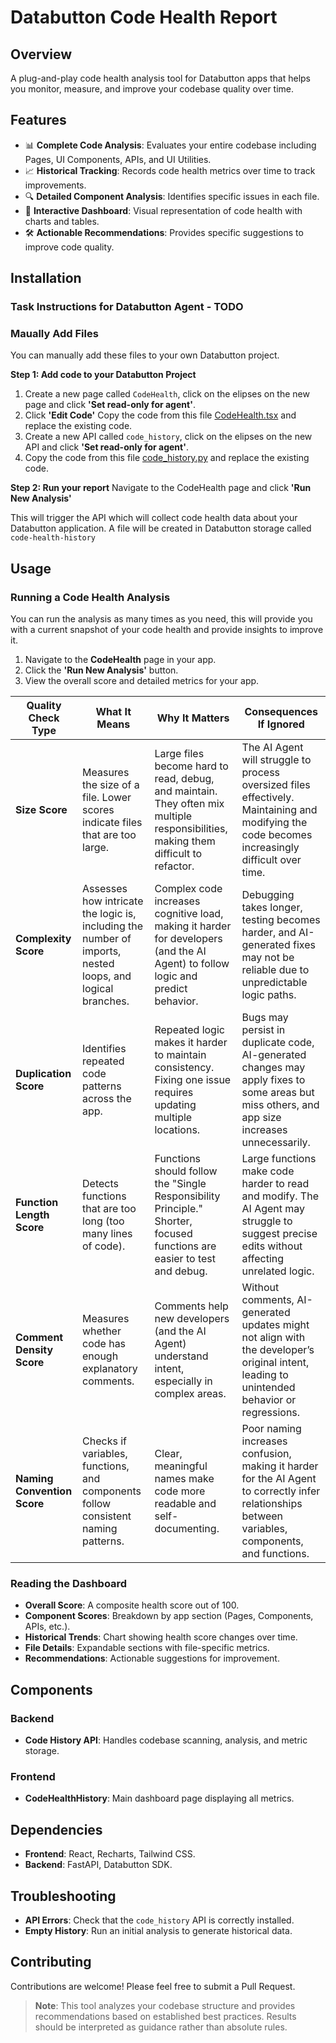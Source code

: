 # Databutton Code Health Report

## Overview
A plug-and-play code health analysis tool for Databutton apps that helps you monitor, measure, and improve your codebase quality over time.

## Features
- 📊 **Complete Code Analysis**: Evaluates your entire codebase including Pages, UI Components, APIs, and UI Utilities.
- 📈 **Historical Tracking**: Records code health metrics over time to track improvements.
- 🔍 **Detailed Component Analysis**: Identifies specific issues in each file.
- 📱 **Interactive Dashboard**: Visual representation of code health with charts and tables.
- 🛠️ **Actionable Recommendations**: Provides specific suggestions to improve code quality.

## Installation

### Task Instructions for Databutton Agent - TODO

### Maually Add Files
You can manually add these files to your own Databutton project. 

**Step 1: Add code to your Databutton Project**
1. Create a new page called `CodeHealth`, click on the elipses on the new page and click **'Set read-only for agent'**.
2. Click **'Edit Code'** Copy the code from this file [CodeHealth.tsx](https://github.com/ElleNealAI/databutton-code-health-report/blob/main/ui/pages/CodeHealth.tsx) and replace the existing code.
3. Create a new API called `code_history`, click on the elipses on the new API and click **'Set read-only for agent'**.
4. Copy the code from this file [code_history.py](https://github.com/ElleNealAI/databutton-code-health-report/blob/main/backend/code_history.py) and replace the existing code.

**Step 2: Run your report**
Navigate to the CodeHealth page and click **'Run New Analysis'**

This will trigger the API which will collect code health data about your Databutton application. A file will be created in Databutton storage called `code-health-history`

## Usage

### Running a Code Health Analysis
You can run the analysis as many times as you need, this will provide you with a current snapshot of your code health and provide insights to improve it.

1. Navigate to the **CodeHealth** page in your app.
2. Click the **'Run New Analysis'** button.
3. View the overall score and detailed metrics for your app.

| Quality Check Type      | What It Means | Why It Matters | Consequences If Ignored |
|------------------------|--------------|---------------|-------------------------|
| **Size Score** | Measures the size of a file. Lower scores indicate files that are too large. | Large files become hard to read, debug, and maintain. They often mix multiple responsibilities, making them difficult to refactor. | The AI Agent will struggle to process oversized files effectively. Maintaining and modifying the code becomes increasingly difficult over time. |
| **Complexity Score** | Assesses how intricate the logic is, including the number of imports, nested loops, and logical branches. | Complex code increases cognitive load, making it harder for developers (and the AI Agent) to follow logic and predict behavior. | Debugging takes longer, testing becomes harder, and AI-generated fixes may not be reliable due to unpredictable logic paths. |
| **Duplication Score** | Identifies repeated code patterns across the app. | Repeated logic makes it harder to maintain consistency. Fixing one issue requires updating multiple locations. | Bugs may persist in duplicate code, AI-generated changes may apply fixes to some areas but miss others, and app size increases unnecessarily. |
| **Function Length Score** | Detects functions that are too long (too many lines of code). | Functions should follow the "Single Responsibility Principle." Shorter, focused functions are easier to test and debug. | Large functions make code harder to read and modify. The AI Agent may struggle to suggest precise edits without affecting unrelated logic. |
| **Comment Density Score** | Measures whether code has enough explanatory comments. | Comments help new developers (and the AI Agent) understand intent, especially in complex areas. | Without comments, AI-generated updates might not align with the developer’s original intent, leading to unintended behavior or regressions. |
| **Naming Convention Score** | Checks if variables, functions, and components follow consistent naming patterns. | Clear, meaningful names make code more readable and self-documenting. | Poor naming increases confusion, making it harder for the AI Agent to correctly infer relationships between variables, components, and functions. |


### Reading the Dashboard
- **Overall Score**: A composite health score out of 100.
- **Component Scores**: Breakdown by app section (Pages, Components, APIs, etc.).
- **Historical Trends**: Chart showing health score changes over time.
- **File Details**: Expandable sections with file-specific metrics.
- **Recommendations**: Actionable suggestions for improvement.

## Components

### Backend
- **Code History API**: Handles codebase scanning, analysis, and metric storage.

### Frontend
- **CodeHealthHistory**: Main dashboard page displaying all metrics.

## Dependencies
- **Frontend**: React, Recharts, Tailwind CSS.
- **Backend**: FastAPI, Databutton SDK.

## Troubleshooting
- **API Errors**: Check that the `code_history` API is correctly installed.
- **Empty History**: Run an initial analysis to generate historical data.

## Contributing
Contributions are welcome! Please feel free to submit a Pull Request.

> **Note**: This tool analyzes your codebase structure and provides recommendations based on established best practices. Results should be interpreted as guidance rather than absolute rules.
